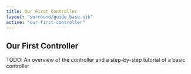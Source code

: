 ```yaml
---
title: Our First Controller
layout: "surround/guide_base.njk"
active: "our-first-controller"
---
```


## Our First Controller

TODO: An overview of the controller and a step-by-step tutorial of a basic controller

